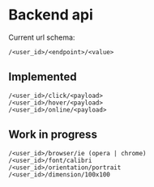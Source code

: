 # Backend api

Current url schema:
```
/<user_id>/<endpoint>/<value>
```

## Implemented

```
/<user_id>/click/<payload>
/<user_id>/hover/<payload>
/<user_id>/online/<payload>
```

## Work in progress

```
/<user_id>/browser/ie (opera | chrome)
/<user_id>/font/calibri
/<user_id>/orientation/portrait
/<user_id>/dimension/100x100
```
